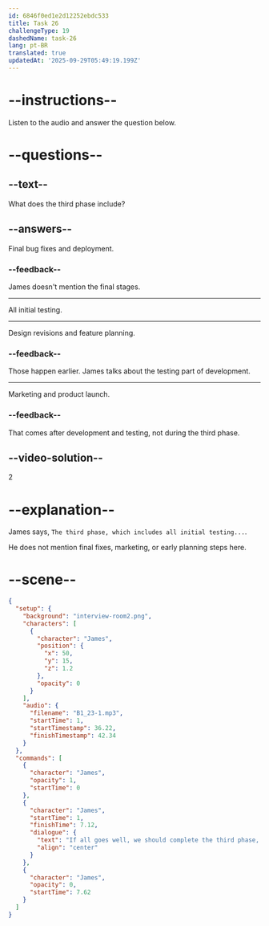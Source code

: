 ```yaml
---
id: 6846f0ed1e2d12252ebdc533
title: Task 26
challengeType: 19
dashedName: task-26
lang: pt-BR
translated: true
updatedAt: '2025-09-29T05:49:19.199Z'
---
```


<!-- (audio) James: If all goes well, we should complete the third phase, which includes all initial testing, by the end of April. -->

# --instructions--

Listen to the audio and answer the question below.

# --questions--

## --text--

What does the third phase include?

## --answers--

Final bug fixes and deployment.

### --feedback--

James doesn't mention the final stages.

---

All initial testing.

---

Design revisions and feature planning.

### --feedback--

Those happen earlier. James talks about the testing part of development.

---

Marketing and product launch.

### --feedback--

That comes after development and testing, not during the third phase.

## --video-solution--

2

# --explanation--

James says, `The third phase, which includes all initial testing...`.

He does not mention final fixes, marketing, or early planning steps here.

# --scene--

```json
{
  "setup": {
    "background": "interview-room2.png",
    "characters": [
      {
        "character": "James",
        "position": {
          "x": 50,
          "y": 15,
          "z": 1.2
        },
        "opacity": 0
      }
    ],
    "audio": {
      "filename": "B1_23-1.mp3",
      "startTime": 1,
      "startTimestamp": 36.22,
      "finishTimestamp": 42.34
    }
  },
  "commands": [
    {
      "character": "James",
      "opacity": 1,
      "startTime": 0
    },
    {
      "character": "James",
      "startTime": 1,
      "finishTime": 7.12,
      "dialogue": {
        "text": "If all goes well, we should complete the third phase, which includes all initial testing, by the end of April.",
        "align": "center"
      }
    },
    {
      "character": "James",
      "opacity": 0,
      "startTime": 7.62
    }
  ]
}
```
